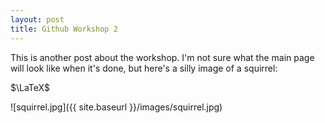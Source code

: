 ```yaml
---
layout: post
title: Github Workshop 2
---
```




This is another post about the workshop.
I'm not sure what the main page will look like when it's done, but here's a silly image of a squirrel:

$\LaTeX$

![squirrel.jpg]({{ site.baseurl }}/images/squirrel.jpg)

